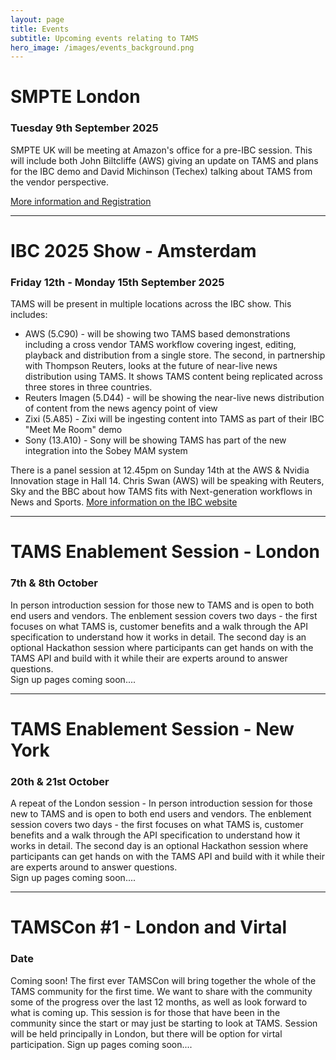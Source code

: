 ```yaml
---
layout: page
title: Events
subtitle: Upcoming events relating to TAMS
hero_image: /images/events_background.png
---
```


# SMPTE London
### Tuesday 9th September 2025
SMPTE UK will be meeting at Amazon's office for a pre-IBC session.  This will include both John Biltcliffe (AWS) giving an update on TAMS and plans for the IBC demo and David Michinson (Techex) talking about TAMS from the vendor perspective.

[More information and Registration](https://www.smpte.org/sections/united-kingdom)

---

# IBC 2025 Show - Amsterdam
### Friday 12th - Monday 15th September 2025
TAMS will be present in multiple locations across the IBC show.  This includes:
- AWS (5.C90) - will be showing two TAMS based demonstrations including a cross vendor TAMS workflow covering ingest, editing, playback and distribution from a single store.  The second, in partnership with Thompson Reuters, looks at the future of near-live news distribution using TAMS.  It shows TAMS content being replicated across three stores in three countries.
- Reuters Imagen (5.D44) - will be showing the near-live news distribution of content from the news agency point of view
- Zixi (5.A85) - Zixi will be ingesting content into TAMS as part of their IBC "Meet Me Room" demo
- Sony (13.A10) - Sony will be showing TAMS has part of the new integration into the Sobey MAM system

There is a panel session at 12.45pm on Sunday 14th at the AWS & Nvidia Innovation stage in Hall 14.  Chris Swan (AWS) will be speaking with Reuters, Sky and the BBC about how TAMS fits with Next-generation workflows in News and Sports.  [More information on the IBC website](https://show.ibc.org/ibc2025/breaking-news-next-generation-workflows-in-news-and-sports?&filters.STREAM=aws-nvidia&searchgroup=libraryentry-ibc2025)

---

# TAMS Enablement Session - London
### 7th & 8th October
In person introduction session for those new to TAMS and is open to both end users and vendors.  The enblement session covers two days - the first focuses on what TAMS is, customer benefits and a walk through the API specification to understand how it works in detail.  The second day is an optional Hackathon session where participants can get hands on with the TAMS API and build with it while their are experts around to answer questions.  
Sign up pages coming soon....

---

# TAMS Enablement Session - New York
### 20th & 21st October
A repeat of the London session - In person introduction session for those new to TAMS and is open to both end users and vendors.  The enblement session covers two days - the first focuses on what TAMS is, customer benefits and a walk through the API specification to understand how it works in detail.  The second day is an optional Hackathon session where participants can get hands on with the TAMS API and build with it while their are experts around to answer questions.  
Sign up pages coming soon....

---

# TAMSCon #1 - London and Virtal
### Date
Coming soon!
The first ever TAMSCon will bring together the whole of the TAMS community for the first time.  We want to share with the community some of the progress over the last 12 months, as well as look forward to what is coming up.  This session is for those that have been in the community since the start or may just be starting to look at TAMS.  Session will be held principally in London, but there will be option for virtal participation.
Sign up pages coming soon....
